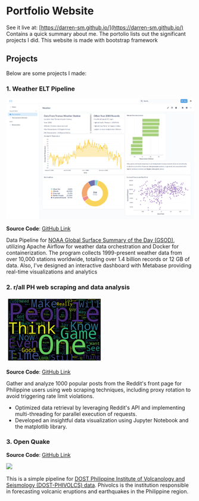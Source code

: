 # Portfolio Website
See it live at: [https://darren-sm.github.io/](https://darren-sm.github.io/)
Contains a quick summary about me. The portolio lists out the significant projects I did. This website is made with bootstrap framework
## Projects
Below are some projects I made:
### 1. Weather ELT Pipeline
<img src="assets/1.png" />

**Source Code**: [GitHub Link](https://github.com/darren-sm/Weather-Data-Pipeline)

Data Pipeline for [NOAA Global Surface Summary of the Day (GSOD)](https://www.ncei.noaa.gov/access/metadata/landing-page/bin/iso?id=gov.noaa.ncdc:C00516), utilizing Apache Airflow for weather data orchestration and Docker for containerization. The program collects 1999-present weather data from over 10,000 stations worldwide, totaling over 1.4 billion records or 12 GB of data. Also, I've designed an interactive dashboard with Metabase  providing real-time visualizations and analytics

### 2. r/all PH web scraping and data analysis
<img src="https://raw.githubusercontent.com/darren-sm/Reddit-PH-Frontpage/main/docs/wordcloud.png" alt="r/Art" style="zoom:50%;" />

**Source Code**: [GitHub Link](https://github.com/darren-sm/Reddit-PH-Frontpage)

Gather and analyze 1000 popular posts from the Reddit's front page for Philippine users using web scraping techniques, including proxy rotation to avoid triggering rate limit violations.

- Optimized data retrieval by leveraging Reddit's API and implementing multi-threading for parallel execution of requests.
- Developed an insightful data visualization using Jupyter Notebook and the matplotlib library.

### 3. Open Quake
**Source Code**: [GitHub Link](https://github.com/darren-sm/open-quake)

![](./assets/dashboard.gif)

This is a simple pipeline for [DOST Philippine Institute of Volcanology and Seismology (DOST-PHIVOLCS) data](https://earthquake.phivolcs.dost.gov.ph/). Phivolcs is the institution responsible in forecasting volcanic eruptions and earthquakes in the Philippine region.
